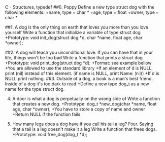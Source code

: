 C - Structures, typedef 
##0. Poppy
Define a new type struct dog with the following elements:
+name, type = char *
+age, type = float
+owner, type = char *

##1. A dog is the only thing on earth that loves you more than you love yourself
Write a function that initialize a variable of type struct dog
+Prototype: void init_dog(struct dog *d, char *name, float age, char *owner);

##2. A dog will teach you unconditional love. If you can have that in your life, things won't be too bad
Write a function that prints a struct dog
+Prototype: void print_dog(struct dog *d);
+Format: see example bellow
+You are allowed to use the standard library
+If an element of d is NULL, print (nil) instead of this element. (if name is NULL, print Name: (nil))
+If d is NULL print nothing.
##3. Outside of a dog, a book is a man's best friend. Inside of a dog it's too dark to read
+Define a new type dog_t as a new name for the type struct dog.

4. A door is what a dog is perpetually on the wrong side of
Write a function that creates a new dog.
+Prototype: dog_t *new_dog(char *name, float age, char *owner);
+You have to store a copy of name and owner
+Return NULL if the function fails

5. How many legs does a dog have if you call his tail a leg? Four. Saying that a tail is a leg doesn't make it a leg
Write a function that frees dogs.
+Prototype: void free_dog(dog_t *d);

